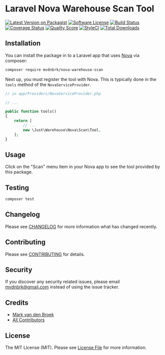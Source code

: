 # Laravel Nova Warehouse Scan Tool

[![Latest Version on Packagist][ico-version]][link-packagist]
[![Software License][ico-license]](LICENSE.md)
[![Build Status][ico-travis]][link-travis]
[![Coverage Status][ico-scrutinizer]][link-scrutinizer]
[![Quality Score][ico-code-quality]][link-code-quality]
[![StyleCI][ico-style-ci]][link-style-ci]
[![Total Downloads][ico-downloads]][link-downloads]

## Installation

You can install the package in to a Laravel app that uses [Nova](https://nova.laravel.com) via composer:

```bash
composer require mvdnbrk/nova-warehouse-scan
```

Next up, you must register the tool with Nova. This is typically done in the `tools` method of the `NovaServiceProvider`.

```php
// in app/Providers/NovaServiceProvider.php

// ...

public function tools()
{
    return [
        // ...
        new \Just\Warehouse\Nova\Scan\Tool,
    ];
}
```

## Usage

Click on the "Scan" menu item in your Nova app to see the tool provided by this package.

## Testing

``` bash
composer test
```

## Changelog

Please see [CHANGELOG](CHANGELOG.md) for more information what has changed recently.

## Contributing

Please see [CONTRIBUTING](CONTRIBUTING.md) for details.

## Security

If you discover any security related issues, please email mvdnbrk@gmail.com instead of using the issue tracker.

## Credits

- [Mark van den Broek][link-author]
- [All Contributors][link-contributors]

## License

The MIT License (MIT). Please see [License File](LICENSE.md) for more information.

[ico-version]: https://img.shields.io/packagist/v/mvdnbrk/nova-warehouse-scan.svg?style=flat-square
[ico-license]: https://img.shields.io/badge/license-MIT-brightgreen.svg?style=flat-square
[ico-travis]: https://img.shields.io/travis/mvdnbrk/nova-warehouse-scan/master.svg?style=flat-square
[ico-scrutinizer]: https://img.shields.io/scrutinizer/coverage/g/mvdnbrk/nova-warehouse-scan.svg?style=flat-square
[ico-code-quality]: https://img.shields.io/scrutinizer/g/mvdnbrk/nova-warehouse-scan.svg?style=flat-square
[ico-style-ci]: https://styleci.io/repos/192776616/shield?branch=master
[ico-downloads]: https://img.shields.io/packagist/dt/mvdnbrk/nova-warehouse-scan.svg?style=flat-square

[link-packagist]: https://packagist.org/packages/mvdnbrk/nova-warehouse-scan
[link-travis]: https://travis-ci.org/mvdnbrk/nova-warehouse-scan
[link-scrutinizer]: https://scrutinizer-ci.com/g/mvdnbrk/nova-warehouse-scan/code-structure
[link-code-quality]: https://scrutinizer-ci.com/g/mvdnbrk/nova-warehouse-scan
[link-style-ci]: https://styleci.io/repos/192776616
[link-downloads]: https://packagist.org/packages/mvdnbrk/nova-warehouse-scan
[link-author]: https://github.com/mvdnbrk
[link-contributors]: ../../contributors
